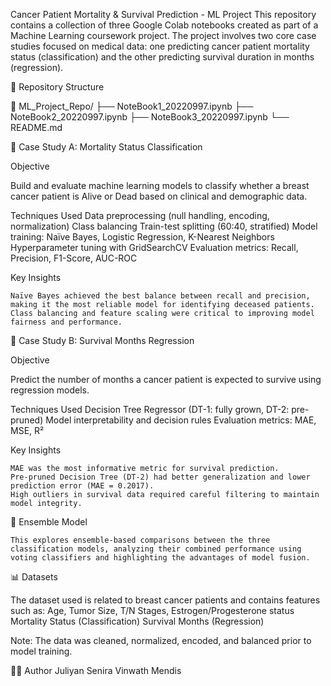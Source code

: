 Cancer Patient Mortality & Survival Prediction - ML Project
This repository contains a collection of three Google Colab notebooks created as part of a Machine Learning coursework project. The project involves two core case studies focused on medical data: one predicting cancer patient mortality status (classification) and the other predicting survival duration in months (regression).

📁 Repository Structure


📂 ML_Project_Repo/
├── NoteBook1_20220997.ipynb
├── NoteBook2_20220997.ipynb
├── NoteBook3_20220997.ipynb
└── README.md


📘 Case Study A: Mortality Status Classification

Objective

Build and evaluate machine learning models to classify whether a breast cancer patient is Alive or Dead based on clinical and demographic data.

Techniques Used
    Data preprocessing (null handling, encoding, normalization)
    Class balancing
    Train-test splitting (60:40, stratified)
    Model training: Naïve Bayes, Logistic Regression, K-Nearest Neighbors
    Hyperparameter tuning with GridSearchCV
    Evaluation metrics: Recall, Precision, F1-Score, AUC-ROC

Key Insights

    Naïve Bayes achieved the best balance between recall and precision, making it the most reliable model for identifying deceased patients.
    Class balancing and feature scaling were critical to improving model fairness and performance.


📗 Case Study B: Survival Months Regression

Objective

Predict the number of months a cancer patient is expected to survive using regression models.

Techniques Used
    Decision Tree Regressor (DT-1: fully grown, DT-2: pre-pruned)
    Model interpretability and decision rules
    Evaluation metrics: MAE, MSE, R²

Key Insights

    MAE was the most informative metric for survival prediction.
    Pre-pruned Decision Tree (DT-2) had better generalization and lower prediction error (MAE = 0.2017).
    High outliers in survival data required careful filtering to maintain model integrity.


📒 Ensemble Model

    This explores ensemble-based comparisons between the three classification models, analyzing their combined performance using voting classifiers and highlighting the advantages of model fusion.

📊 Datasets

The dataset used is related to breast cancer patients and contains features such as:
    Age, Tumor Size, T/N Stages, Estrogen/Progesterone status
    Mortality Status (Classification)
    Survival Months (Regression)

Note: The data was cleaned, normalized, encoded, and balanced prior to model training.


👨‍💻 Author
Juliyan Senira Vinwath Mendis